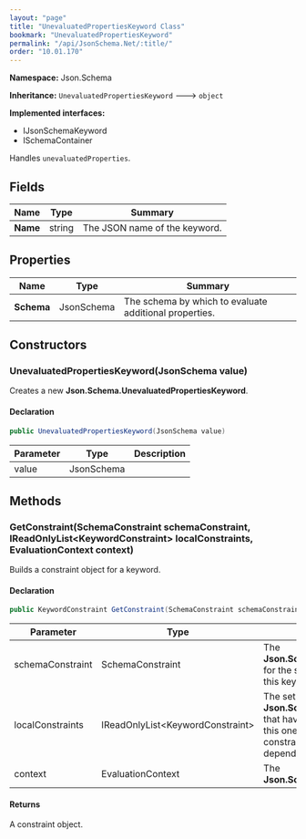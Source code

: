 ```yaml
---
layout: "page"
title: "UnevaluatedPropertiesKeyword Class"
bookmark: "UnevaluatedPropertiesKeyword"
permalink: "/api/JsonSchema.Net/:title/"
order: "10.01.170"
---
```

**Namespace:** Json.Schema

**Inheritance:**
`UnevaluatedPropertiesKeyword`
 🡒 
`object`

**Implemented interfaces:**

- IJsonSchemaKeyword
- ISchemaContainer

Handles `unevaluatedProperties`.

## Fields

| Name | Type | Summary |
|---|---|---|
| **Name** | string | The JSON name of the keyword. |

## Properties

| Name | Type | Summary |
|---|---|---|
| **Schema** | JsonSchema | The schema by which to evaluate additional properties. |

## Constructors

### UnevaluatedPropertiesKeyword(JsonSchema value)

Creates a new **Json.Schema.UnevaluatedPropertiesKeyword**.

#### Declaration

```c#
public UnevaluatedPropertiesKeyword(JsonSchema value)
```

| Parameter | Type | Description |
|---|---|---|
| value | JsonSchema |  |


## Methods

### GetConstraint(SchemaConstraint schemaConstraint, IReadOnlyList\<KeywordConstraint\> localConstraints, EvaluationContext context)

Builds a constraint object for a keyword.

#### Declaration

```c#
public KeywordConstraint GetConstraint(SchemaConstraint schemaConstraint, IReadOnlyList<KeywordConstraint> localConstraints, EvaluationContext context)
```

| Parameter | Type | Description |
|---|---|---|
| schemaConstraint | SchemaConstraint | The **Json.Schema.SchemaConstraint** for the schema object that houses this keyword. |
| localConstraints | IReadOnlyList\<KeywordConstraint\> | The set of other **Json.Schema.KeywordConstraint**s that have been processed prior to this one. Will contain the constraints for keyword dependencies. |
| context | EvaluationContext | The **Json.Schema.EvaluationContext**. |


#### Returns

A constraint object.

